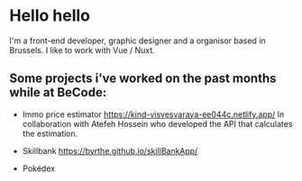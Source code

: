 # Hello hello

I'm a front-end developer, graphic designer and a organisor based in Brussels.
I like to work with Vue / Nuxt.

Some projects i've worked on the past months while at BeCode:
- 

- Immo price estimator 
https://kind-visvesvaraya-ee044c.netlify.app/
In collaboration with Atefeh Hossein who developed the API that calculates the estimation.

- Skillbank
https://byrthe.github.io/skillBankApp/

- Pokédex


